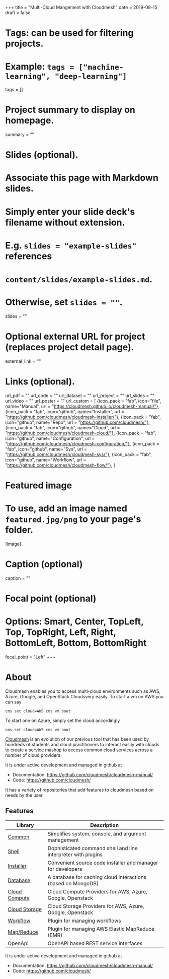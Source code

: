 +++
title = "Multi-Cloud Mangement with Cloudmesh"
date = 2019-08-15
draft = false

# Tags: can be used for filtering projects.
# Example: `tags = ["machine-learning", "deep-learning"]`
tags = []

# Project summary to display on homepage.
summary = ""

# Slides (optional).
#   Associate this page with Markdown slides.
#   Simply enter your slide deck's filename without extension.
#   E.g. `slides = "example-slides"` references 
#   `content/slides/example-slides.md`.
#   Otherwise, set `slides = ""`.
slides = ""

# Optional external URL for project (replaces project detail page).
external_link = ""


# Links (optional).
url_pdf = ""
url_code = ""
url_dataset = ""
url_project = ""
url_slides = ""
url_video = ""
url_poster = ""
url_custom = [
{icon_pack = "fab", icon="file", name="Manual", url = "https://cloudmesh.github.io/cloudmesh-manual/"},
{icon_pack = "fab", icon="github", name="Installer", url = "https://github.com/cloudmesh/cloudmesh-installer/"},
{icon_pack = "fab", icon="github", name="Repo", url = "https://github.com/cloudmesh/"},
{icon_pack = "fab", icon="github", name="Cloud", url = "https://github.com/cloudmesh/cloudmesh-cloud/"},
{icon_pack = "fab", icon="github", name="Configuration", url = "https://github.com/cloudmesh/cloudmesh-configuration/"},
{icon_pack = "fab", icon="github", name="Sys", url = "https://github.com/cloudmesh/cloudmesh-sys/"},
{icon_pack = "fab", icon="github", name="Workflow", url = "https://github.com/cloudmesh/cloudmesh-flow/"},
]

# Featured image
# To use, add an image named `featured.jpg/png` to your page's folder. 
[image]
  # Caption (optional)
  caption = ""

  # Focal point (optional)
  # Options: Smart, Center, TopLeft, Top, TopRight, Left, Right, BottomLeft, Bottom, BottomRight
  focal_point = "Left"
+++

About
=====

Cloudmesh enables you to access multi-cloud environments such as AWS,
Azure, Google, and OpenStack Cloudsvery easily. To start a vm on AWS you
can say

```
cms set cloud=AWS cms vm boot
```

To start one on Azure, simply set the cloud accordingly

```
cms set cloud=AWS cms vm boot 
```

[Cloudmesh](https://cloudmesh-community.github.io/cm/) is an evolution
of our previous tool that has been used by hundreds of students and
cloud practitioners to interact easily with clouds to create a service
mashup to access common cloud services across a number of cloud
providers.

It is under active development and managed in github at

-   Documentation: <https://github.com/cloudmesh/cloudmesh-manual/>
-   Code: <https://github.com/cloudmesh/>

It has a variety of repositories that add features to cloudmesh based on
needs by the user.

Features
--------

| Library |   Description   |
| --- | --- |
| [Common](https://github.com/cloudmesh/cloudmesh-common)         | Simplifies system, console, and argument management        |  
| [Shell](https://github.com/cloudmesh/cloudmesh-cmd5)            | Dophisticated command shell and line interpreter with plugins |  
| [Installer](https://github.com/cloudmesh/cloudmesh-installer)   | Convenient source code installer and manager for developers    | 
| [Database](https://github.com/cloudmesh/cloudmesh-cloud)        | A database for caching cloud interactions (based on MongoDB)    |
| [Cloud Compute](https://github.com/cloudmesh/cloudmesh-cloud)   | Cloud Compute Providers for AWS, Azure, Google, Openstack    |
| [Cloud Storage](https://github.com/cloudmesh/cloudmesh-storage) | Cloud Storage Providers for AWS, Azure, Google, Openstack   |
| [Workflow](https://github.com/cloudmesh/cloudmesh-workflow)     | Plugin for managing workflows                       |      
| [Map/Reduce](https://github.com/cloudmesh/cloudmesh-emr)        | Plugin for managing AWS Elastic MapReduce (EMR)        |     
| OpenApi                                                         | OpenAPI based REST service interfaces                  |    


It is under active development and managed in github at

- Documentation: https://github.com/cloudmesh/cloudmesh-manual/
- Code: https://github.com/cloudmesh/

